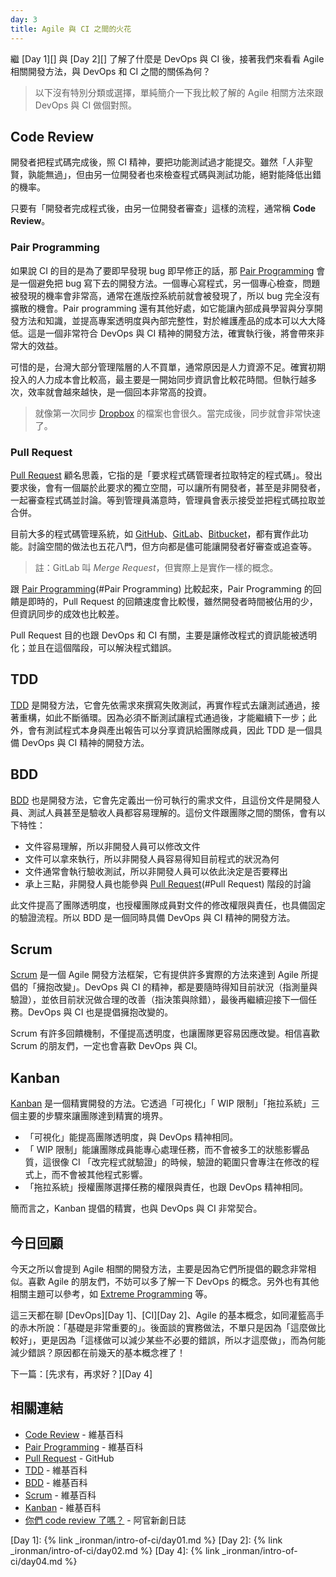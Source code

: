 ```yaml
---
day: 3
title: Agile 與 CI 之間的火花 
---
```


繼 [Day 1][] 與 [Day 2][] 了解了什麼是 DevOps 與 CI 後，接著我們來看看 Agile 相關開發方法，與 DevOps 和 CI 之間的關係為何？

> 以下沒有特別分類或選擇，單純簡介一下我比較了解的 Agile 相關方法來跟 DevOps 與 CI 做個對照。

## Code Review

開發者把程式碼完成後，照 CI 精神，要把功能測試過才能提交。雖然「人非聖賢，孰能無過」，但由另一位開發者也來檢查程式碼與測試功能，絕對能降低出錯的機率。

只要有「開發者完成程式後，由另一位開發者審查」這樣的流程，通常稱 **Code Review**。

### Pair Programming

如果說 CI 的目的是為了要即早發現 bug 即早修正的話，那 [Pair Programming][] 會是一個避免把 bug 寫下去的開發方法。一個專心寫程式，另一個專心檢查，問題被發現的機率會非常高，通常在進版控系統前就會被發現了，所以 bug 完全沒有擴散的機會。Pair programming 還有其他好處，如它能讓內部成員學習與分享開發方法和知識，並提高專案透明度與內部完整性，對於維護產品的成本可以大大降低。這是一個非常符合 DevOps 與 CI 精神的開發方法，確實執行後，將會帶來非常大的效益。

可惜的是，台灣大部分管理階層的人不買單，通常原因是人力資源不足。確實初期投入的人力成本會比較高，最主要是一開始同步資訊會比較花時間。但執行越多次，效率就會越來越快，是一個回本非常高的投資。

> 就像第一次同步 [Dropbox](https://www.dropbox.com/) 的檔案也會很久。當完成後，同步就會非常快速了。

### Pull Request

[Pull Request][] 顧名思義，它指的是「要求程式碼管理者拉取特定的程式碼」。發出要求後，會有一個屬於此要求的獨立空間，可以讓所有開發者，甚至是非開發者，一起審查程式碼並討論。等到管理員滿意時，管理員會表示接受並把程式碼拉取並合併。

目前大多的程式碼管理系統，如 [GitHub][]、[GitLab][]、[Bitbucket][]，都有實作此功能。討論空間的做法也五花八門，但方向都是儘可能讓開發者好審查或追查等。

> 註：GitLab 叫 *Merge Request*，但實際上是實作一樣的概念。

跟 [Pair Programming](#Pair Programming) 比較起來，Pair Programming 的回饋是即時的，Pull Request 的回饋速度會比較慢，雖然開發者時間被佔用的少，但資訊同步的成效也比較差。

Pull Request 目的也跟 DevOps 和 CI 有關，主要是讓修改程式的資訊能被透明化；並且在這個階段，可以解決程式錯誤。

## TDD

[TDD][] 是開發方法，它會先依需求來撰寫失敗測試，再實作程式去讓測試通過，接著重構，如此不斷循環。因為必須不斷測試讓程式通過後，才能繼續下一步；此外，會有測試程式本身與產出報告可以分享資訊給團隊成員，因此 TDD 是一個具備 DevOps 與 CI 精神的開發方法。

## BDD

[BDD][] 也是開發方法，它會先定義出一份可執行的需求文件，且這份文件是開發人員、測試人員甚至是驗收人員都容易理解的。這份文件跟團隊之間的關係，會有以下特性：

* 文件容易理解，所以非開發人員可以修改文件
* 文件可以拿來執行，所以非開發人員容易得知目前程式的狀況為何
* 文件通常會執行驗收測試，所以非開發人員可以依此決定是否要釋出
* 承上三點，非開發人員也能參與 [Pull Request](#Pull Request) 階段的討論

此文件提高了團隊透明度，也授權團隊成員對文件的修改權限與責任，也具備固定的驗證流程。所以 BDD 是一個同時具備 DevOps 與 CI 精神的開發方法。

## Scrum

[Scrum][] 是一個 Agile 開發方法框架，它有提供許多實際的方法來達到 Agile 所提倡的「擁抱改變」。DevOps 與 CI 的精神，都是要隨時得知目前狀況（指測量與驗證），並依目前狀況做合理的改善（指決策與除錯），最後再繼續迎接下一個任務。DevOps 與 CI 也是提倡擁抱改變的。
 
Scrum 有許多回饋機制，不僅提高透明度，也讓團隊更容易因應改變。相信喜歡 Scrum 的朋友們，一定也會喜歡 DevOps 與 CI。

## Kanban

[Kanban][] 是一個精實開發的方法。它透過「可視化」「 WIP 限制」「拖拉系統」三個主要的步驟來讓團隊達到精實的境界。

* 「可視化」能提高團隊透明度，與 DevOps 精神相同。
* 「 WIP 限制」能讓團隊成員能專心處理任務，而不會被多工的狀態影響品質，這很像 CI 「改完程式就驗證」的時候，驗證的範圍只會專注在修改的程式上，而不會被其他程式影響。
* 「拖拉系統」授權團隊選擇任務的權限與責任，也跟 DevOps 精神相同。

簡而言之，Kanban 提倡的精實，也與 DevOps 與 CI 非常契合。

## 今日回顧

今天之所以會提到 Agile 相關的開發方法，主要是因為它們所提倡的觀念非常相似。喜歡 Agile 的朋友們，不妨可以多了解一下 DevOps 的概念。另外也有其他相關主題可以參考，如 [Extreme Programming](https://en.wikipedia.org/wiki/Extreme_programming) 等。

這三天都在聊 [DevOps][Day 1]、[CI][Day 2]、Agile 的基本概念，如同灌籃高手的赤木所說：「基礎是非常重要的」。後面談的實務做法，不單只是因為「這麼做比較好」，更是因為「這樣做可以減少某些不必要的錯誤，所以才這麼做」，而為何能減少錯誤？原因都在前幾天的基本概念裡了！

下一篇：[先求有，再求好？][Day 4]

## 相關連結

* [Code Review][] - 維基百科
* [Pair Programming][] - 維基百科
* [Pull Request][] - GitHub
* [TDD][] - 維基百科
* [BDD][] - 維基百科
* [Scrum][] - 維基百科
* [Kanban][] - 維基百科
* [你們 code review 了嗎？](http://kf013099.blogspot.tw/2014/08/code-review.html) - 阿官新創日誌

[Code Review]: https://en.wikipedia.org/wiki/Code_review
[Pair Programming]: https://en.wikipedia.org/wiki/Pair_programming
[Pull Request]: https://help.github.com/articles/about-pull-requests/
[TDD]: https://en.wikipedia.org/wiki/Test-driven_development
[BDD]: https://en.wikipedia.org/wiki/Behavior-driven_development
[Scrum]: https://en.wikipedia.org/wiki/Scrum_(software_development)
[Kanban]: https://en.wikipedia.org/wiki/Kanban_(development)
[GitHub]: https://github.com/
[GitLab]: https://gitlab.com/
[Bitbucket]: https://bitbucket.org/

[Day 1]: {% link _ironman/intro-of-ci/day01.md %}
[Day 2]: {% link _ironman/intro-of-ci/day02.md %}
[Day 4]: {% link _ironman/intro-of-ci/day04.md %}

